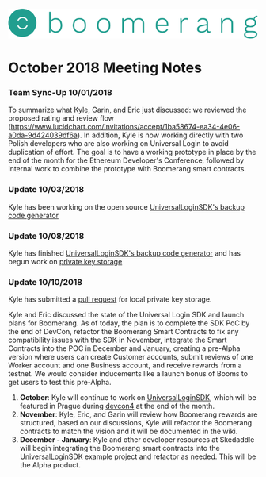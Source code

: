 ![alt text](https://github.com/BoomerangProject/boomerang-wiki/blob/master/images/logo.png "Boomerang Logo")
# October 2018 Meeting Notes

### Team Sync-Up 10/01/2018
To summarize what Kyle, Garin, and Eric just discussed: we reviewed the proposed rating and review flow (https://www.lucidchart.com/invitations/accept/1ba58674-ea34-4e06-a0da-9d424039df6a). In addition, Kyle is now working directly with two Polish developers who are also working on Universal Login to avoid duplication of effort. The goal is to have a working prototype in place by the end of the month for the Ethereum Developer's Conference, followed by internal work to combine the prototype with Boomerang smart contracts.

### Update 10/03/2018
Kyle has been working on the open source [UniversalLoginSDK's backup code generator](https://github.com/EthWorks/UniversalLoginSDK/pull/81)

### Update 10/08/2018
Kyle has finished [UniversalLoginSDK's backup code generator](https://github.com/EthWorks/UniversalLoginSDK/commit/66f35765eed07ca874442322de30ebdefdc8ba33) and has begun work on [private key storage](https://github.com/EthWorks/UniversalLoginSDK/issues/93)


### Update 10/10/2018
Kyle has submitted a [pull request](https://github.com/EthWorks/UniversalLoginSDK/pull/103) for local private key storage.

Kyle and Eric discussed the state of the Universal Login SDK and launch plans for Boomerang. As of today, the plan is to complete the SDK PoC by the end of DevCon, refactor the Boomerang Smart Contracts to fix any compatibility issues with the SDK in November, integrate the Smart Contracts into the POC in December and January, creating a pre-Alpha version where users can create Customer accounts, submit reviews of one Worker account and one Business account, and receive rewards from a testnet. We would consider inducements like a launch bonus of Booms to get users to test this pre-Alpha. 
1. **October**:
Kyle will continue to work on [UniversalLoginSDK](https://github.com/EthWorks/UniversalLoginSDK), which will be featured in Prague during [devcon4](https://devcon4.ethereum.org/) at the end of the month.
2. **November**:
Kyle, Eric, and Garin will review how Boomerang rewards are structured, based on our discussions, Kyle will refactor the Boomerang contracts to match the vision and it will be documented in the wiki.
3. **December - January**:
Kyle and other developer resources at Skedaddle will begin integrating the Boomerang smart contracts into the [UniversalLoginSDK](https://github.com/EthWorks/UniversalLoginSDK) example project and refactor as needed. This will be the Alpha product.